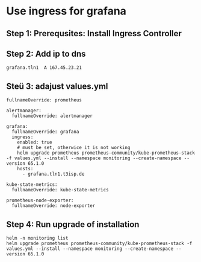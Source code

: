 # Use ingress for grafana  

## Step 1: Prerequsites: Install Ingress Controller

## Step 2: Add ip to dns 

```
grafana.tln1  A 167.45.23.21
```


## Steü 3: adajust values.yml 

```
fullnameOverride: prometheus

alertmanager:
  fullnameOverride: alertmanager

grafana:
  fullnameOverride: grafana
  ingress:
    enabled: true
    # must be set, otherwice it is not working
    helm upgrade prometheus prometheus-community/kube-prometheus-stack -f values.yml --install --namespace monitoring --create-namespace --version 65.1.0
    hosts:
      - grafana.tln1.t3isp.de

kube-state-metrics:
  fullnameOverride: kube-state-metrics

prometheus-node-exporter:
  fullnameOverride: node-exporter

```

## Step 4: Run upgrade of installation 

```
helm -n monitoring list
helm upgrade prometheus prometheus-community/kube-prometheus-stack -f values.yml --install --namespace monitoring --create-namespace --version 65.1.0

```
